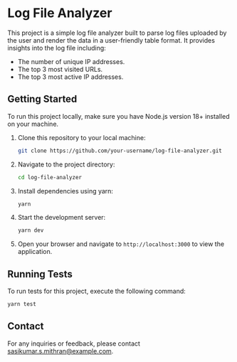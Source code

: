 # Log File Analyzer

This project is a simple log file analyzer built to parse log files uploaded by the user and render the data in a user-friendly table format. It provides insights into the log file including:

- The number of unique IP addresses.
- The top 3 most visited URLs.
- The top 3 most active IP addresses.

## Getting Started

To run this project locally, make sure you have Node.js version 18+ installed on your machine.

1. Clone this repository to your local machine:

    ```bash
    git clone https://github.com/your-username/log-file-analyzer.git
    ```

2. Navigate to the project directory:

    ```bash
    cd log-file-analyzer
    ```

3. Install dependencies using yarn:

    ```bash
    yarn
    ```

4. Start the development server:

    ```bash
    yarn dev
    ```

5. Open your browser and navigate to `http://localhost:3000` to view the application.

## Running Tests

To run tests for this project, execute the following command:

```bash
yarn test
````

## Contact
For any inquiries or feedback, please contact sasikumar.s.mithran@example.com.

